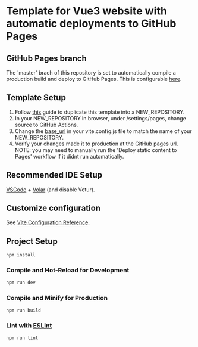 # Template for Vue3 website with automatic deployments to GitHub Pages

## GitHub Pages branch

The 'master' brach of this repository is set to automatically compile a production build and deploy to GitHub Pages. This is configurable [here](https://github.com/Morganhtrotter/vue-gh-pages-template/blob/master/.github/workflows/main.yml#L7).

## Template Setup

1. Follow [this](https://docs.github.com/en/repositories/creating-and-managing-repositories/duplicating-a-repository) guide to duplicate this template into a NEW_REPOSITORY.
2. In your NEW_REPOSITORY in browser, under /settings/pages, change source to GitHub Actions.
3. Change the [base_url](https://github.com/Morganhtrotter/vue-gh-pages-template/blob/master/vite.config.js#L13) in your vite.config.js file to match the name of your NEW_REPOSITORY.
4. Verify your changes made it to production at the GitHub pages url. NOTE: you may need to manually run the 'Deploy static content to Pages' workflow if it didnt run automatically.

## Recommended IDE Setup

[VSCode](https://code.visualstudio.com/) + [Volar](https://marketplace.visualstudio.com/items?itemName=Vue.volar) (and disable Vetur).

## Customize configuration

See [Vite Configuration Reference](https://vite.dev/config/).

## Project Setup

```sh
npm install
```

### Compile and Hot-Reload for Development

```sh
npm run dev
```

### Compile and Minify for Production

```sh
npm run build
```

### Lint with [ESLint](https://eslint.org/)

```sh
npm run lint
```
